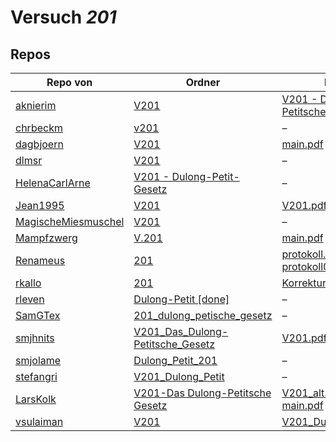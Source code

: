 # Versuch *201*

## Repos

|                     Repo von                     |                                                                              Ordner                                                                               |                                                                                                                        PDFs                                                                                                                         |
|--------------------------------------------------|-------------------------------------------------------------------------------------------------------------------------------------------------------------------|-----------------------------------------------------------------------------------------------------------------------------------------------------------------------------------------------------------------------------------------------------|
|[aknierim](../repo/aknierim)                      |[V201](https://github.com/aknierim/AP/tree/master/WiSe/V201)                                                                                                       |[V201 - Das Dulong-Petitsche Gesetz.pdf](https://github.com/aknierim/AP/blob/master/Protokolle/V201%20-%20Das%20Dulong-Petitsche%20Gesetz.pdf)                                                                                                       |
|[chrbeckm](../repo/chrbeckm)                      |[v201](https://github.com/chrbeckm/anfaenger-praktikum/tree/master/v201)                                                                                           |–                                                                                                                                                                                                                                                    |
|[dagbjoern](../repo/dagbjoern)                    |[V201](https://github.com/dagbjoern/AP-Physik/tree/master/V201)                                                                                                    |[main.pdf](https://github.com/dagbjoern/AP-Physik/blob/master/V201/main.pdf)                                                                                                                                                                         |
|[dlmsr](../repo/dlmsr)                            |[V201](https://github.com/dlmsr/praktikum/tree/master/V201)                                                                                                        |–                                                                                                                                                                                                                                                    |
|[HelenaCarlArne](../repo/HelenaCarlArne)          |[V201 - Dulong-Petit-Gesetz](https://github.com/HelenaCarlArne/ProtokolleAP/tree/master/V201%20-%20Dulong-Petit-Gesetz)                                            |–                                                                                                                                                                                                                                                    |
|[Jean1995](../repo/Jean1995)                      |[V201](https://github.com/Jean1995/Praktikum/tree/master/V201)                                                                                                     |[V201.pdf](https://github.com/Jean1995/Praktikum/blob/master/Protokolle_Fertig/V201.pdf)                                                                                                                                                             |
|[MagischeMiesmuschel](../repo/MagischeMiesmuschel)|[V201](https://github.com/MagischeMiesmuschel/AnfaengerPraktikum/tree/master/V201)                                                                                 |–                                                                                                                                                                                                                                                    |
|[Mampfzwerg](../repo/Mampfzwerg)                  |[V.201](https://github.com/Mampfzwerg/Praktikum/tree/master/V.201)                                                                                                 |[main.pdf](https://github.com/Mampfzwerg/Praktikum/blob/master/V.201/latex-template/main.pdf)                                                                                                                                                        |
|[Renameus](../repo/Renameus)                      |[201](https://github.com/Renameus/PhysikPraktikum1/tree/master/Versuche/201)                                                                                       |[protokoll.pdf](https://github.com/Renameus/PhysikPraktikum1/blob/master/Versuche/201/protokoll.pdf)<br/>[protokoll0.pdf](https://github.com/Renameus/PhysikPraktikum1/blob/master/Versuche/201/protokoll0.pdf)                                      |
|[rkallo](../repo/rkallo)                          |[201](https://github.com/rkallo/APWS1718/tree/master/201)                                                                                                          |[KorrekturV201.pdf](https://github.com/rkallo/APWS1718/blob/master/201/KorrekturV201.pdf)                                                                                                                                                            |
|[rleven](../repo/rleven)                          |[Dulong-Petit [done]](https://github.com/rleven/richard_joell_Praktikum/tree/master/Dulong-Petit%20[done])                                                         |–                                                                                                                                                                                                                                                    |
|[SamGTex](../repo/SamGTex)                        |[201_dulong_petische_gesetz](https://github.com/SamGTex/Physik_Praktikum_Samuel_Max/tree/master/201_dulong_petische_gesetz)                                        |–                                                                                                                                                                                                                                                    |
|[smjhnits](../repo/smjhnits)                      |[V201_Das_Dulong-Petitsche_Gesetz](https://github.com/smjhnits/Praktikum_TU_D_16-17/tree/master/Anf%C3%A4ngerpraktikum/Protokolle/V201_Das_Dulong-Petitsche_Gesetz)|[V201.pdf](https://github.com/smjhnits/Praktikum_TU_D_16-17/blob/master/Anf%C3%A4ngerpraktikum/Fertige%20Protokolle/V201.pdf)                                                                                                                        |
|[smjolame](../repo/smjolame)                      |[Dulong_Petit_201](https://github.com/smjolame/Praktikum_1/tree/master/Dulong_Petit_201)                                                                           |–                                                                                                                                                                                                                                                    |
|[stefangri](../repo/stefangri)                    |[V201_Dulong_Petit](https://github.com/stefangri/s_s_productions/tree/master/PHY341/V201_Dulong_Petit)                                                             |–                                                                                                                                                                                                                                                    |
|[LarsKolk](../repo/LarsKolk)                      |[V201-Das Dulong-Petitsche Gesetz](https://github.com/LarsKolk/Anfaengerpraktikum/tree/master/V201-Das%20Dulong-Petitsche%20Gesetz)                                |[V201_alt.pdf](https://github.com/LarsKolk/Anfaengerpraktikum/blob/master/V201-Das%20Dulong-Petitsche%20Gesetz/V201_alt.pdf)<br/>[main.pdf](https://github.com/LarsKolk/Anfaengerpraktikum/blob/master/V201-Das%20Dulong-Petitsche%20Gesetz/main.pdf)|
|[vsulaiman](../repo/vsulaiman)                    |[V201](https://github.com/vsulaiman/Praktikum/tree/master/WS1617/V201)                                                                                             |[V201_Dulong_Petit.pdf](https://github.com/vsulaiman/Praktikum/blob/master/AP%20Protokolle/V201_Dulong_Petit.pdf)                                                                                                                                    |
